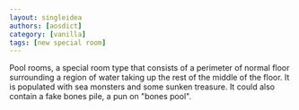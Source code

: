 ```yaml
---
layout: singleidea
authors: [aosdict]
category: [vanilla]
tags: [new special room]
---
```

Pool rooms, a special room type that consists of a perimeter of normal floor surrounding a region of water taking up the rest of the middle of the floor. It is populated with sea monsters and some sunken treasure. It could also contain a fake bones pile, a pun on "bones pool".
